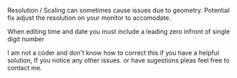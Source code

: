 Resolution / Scaling can sometimes cause issues due to geometry. Potential fix adjust the resolution on your monitor to accomodate. 

When editing time and date you must include a leading zero infront of single digit number

I am not a coder and don't know how to correct this if you have a helpful solution, If you notice any other issues. or have sugestions pleas feel free to contact me.
